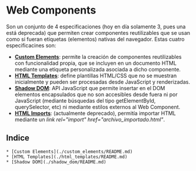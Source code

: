 # Web Components
Son un conjunto de 4 especificaciones (hoy en día solamente 3, pues una está deprecada) que permiten crear componentes reutilizables que se usan como si fueran etiquetas (elementos) nativas del navegador. Estas cuatro especificacines son:

- **[Custom Elements](./custom_elements/README.md)**: permite la creación de componentes reutilizables con funcionalidad propia, que se incluyen en un documento HTML mediante una etiqueta personalizada asociada a dicho componente.
- **[HTML Templates](./html_templates/README.md)**: define plantillas HTML/CSS que no se muestran inicialmente y pueden ser procesadas desde JavaScript y renderizadas.
- **[Shadow DOM](./shadow_dom/README.md)**: API JavaScript que permite insertar en el DOM elementos encapsulados que no son accesibles desde fuera ni por JavaScript (mediante búsquedas del tipo getElementById, querySelector, etc) ni mediante estilos externos al Web Component.
- **[HTML Imports](https://developer.mozilla.org/en-US/docs/Web/Web_Components/HTML_Imports)**: (actualmente deprecado), permitía importar HTML  mediante un *link rel="import" href="archivo_importado.html"*.

## Indice

    * [Custom Elements](./custom_elements/README.md)
    * [HTML Templates](./html_templates/README.md)
    * [Shadow DOM](./shadow_dom/README.md)
